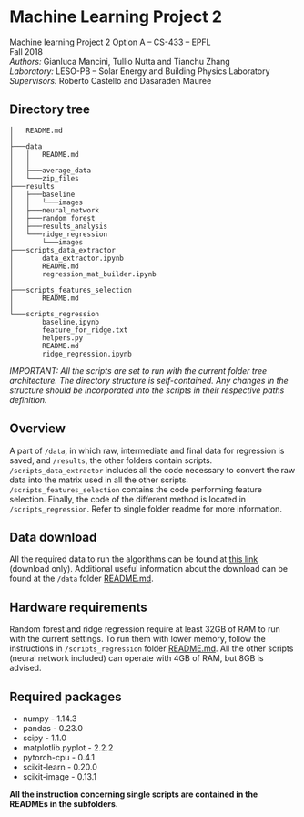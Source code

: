 # Machine Learning Project 2

Machine learning Project 2 Option A – CS-433 – EPFL<br>
Fall 2018<br>
*Authors:* Gianluca Mancini, Tullio Nutta and Tianchu Zhang<br>
*Laboratory:* LESO-PB – Solar Energy and Building Physics Laboratory<br>
*Supervisors:* Roberto Castello and Dasaraden Mauree


## Directory tree
```
│   README.md
│
├───data
│   │   README.md
│   │
│   ├───average_data
│   └───zip_files
├───results
│   ├───baseline
│   │   └───images
│   ├───neural_network
│   ├───random_forest
│   ├───results_analysis
│   └───ridge_regression
│       └───images
├───scripts_data_extractor
│       data_extractor.ipynb
│       README.md
│       regression_mat_builder.ipynb
│
├───scripts_features_selection
│       README.md
│
└───scripts_regression
        baseline.ipynb
        feature_for_ridge.txt
        helpers.py
        README.md
        ridge_regression.ipynb
```

*IMPORTANT: All the scripts are set to run with the current folder tree architecture. The directory structure is self-contained. Any changes in the structure should be incorporated into the scripts in their respective paths definition.*

## Overview
A part of ``/data``, in which raw, intermediate and final data for regression is saved, and ``/results``, the other folders contain scripts. ``/scripts_data_extractor`` includes all the code necessary to convert the raw data into the matrix used in all the other scripts. ``/scripts_features_selection`` contains the code performing feature selection. Finally, the code of the different method is located in ``/scripts_regression``. Refer to single folder readme for more information. 

## Data download
All the required data to run the algorithms can be found at [this link](https://enacshare.epfl.ch/d6GU2cHxX8pti3W7VSkPu) (download only). Additional useful information about the download can be found at the `/data` folder [README.md](./data/README.md).


## Hardware requirements
Random forest and ridge regression require at least 32GB of RAM to run with the current settings. To run them with lower memory, follow the instructions in `/scripts_regression` folder [README.md](./scripts_regression/README.md). All the other scripts (neural network included) can operate with 4GB of RAM, but 8GB is advised. 

## Required packages
 - numpy - 1.14.3
 - pandas - 0.23.0
 - scipy - 1.1.0
 - matplotlib.pyplot - 2.2.2
 - pytorch-cpu - 0.4.1
 - scikit-learn - 0.20.0
 - scikit-image - 0.13.1
 
 **All the instruction concerning single scripts are contained in the READMEs in the subfolders.**
 